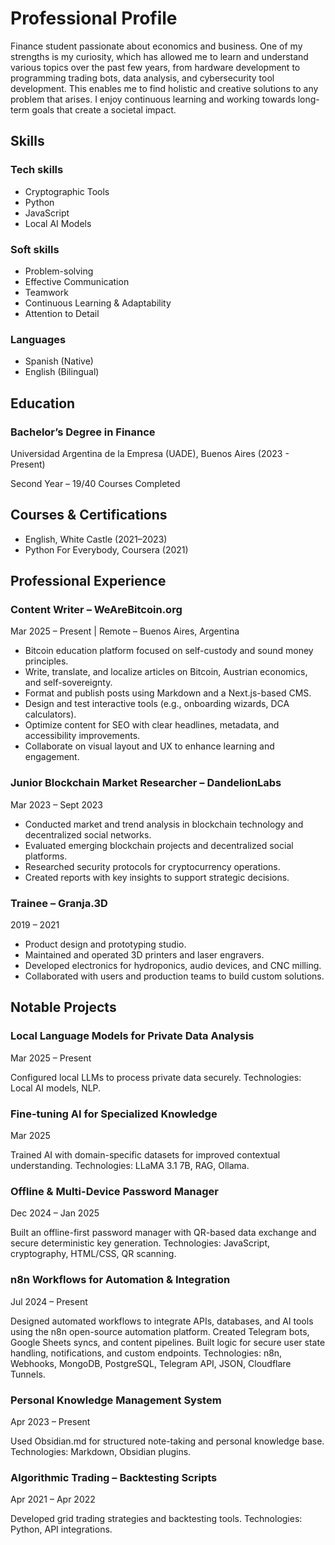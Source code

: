 # Professional Profile

Finance student passionate about economics and business. One of my strengths is my curiosity, which has allowed me to learn and understand various topics over the past few years, from hardware development to programming trading bots, data analysis, and cybersecurity tool development. This enables me to find holistic and creative solutions to any problem that arises. I enjoy continuous learning and working towards long-term goals that create a societal impact.

## Skills

### Tech skills
- Cryptographic Tools
- Python
- JavaScript
- Local AI Models

### Soft skills
- Problem-solving
- Effective Communication
- Teamwork
- Continuous Learning & Adaptability
- Attention to Detail

### Languages
- Spanish (Native)
- English (Bilingual)

## Education

### Bachelor’s Degree in Finance
Universidad Argentina de la Empresa (UADE), Buenos Aires (2023 - Present)

Second Year – 19/40 Courses Completed

## Courses & Certifications
- English, White Castle (2021–2023)
- Python For Everybody, Coursera (2021)

## Professional Experience

### Content Writer – WeAreBitcoin.org
Mar 2025 – Present | Remote – Buenos Aires, Argentina

- Bitcoin education platform focused on self-custody and sound money principles.
- Write, translate, and localize articles on Bitcoin, Austrian economics, and self-sovereignty.
- Format and publish posts using Markdown and a Next.js-based CMS.
- Design and test interactive tools (e.g., onboarding wizards, DCA calculators).
- Optimize content for SEO with clear headlines, metadata, and accessibility improvements.
- Collaborate on visual layout and UX to enhance learning and engagement.

### Junior Blockchain Market Researcher – DandelionLabs
Mar 2023 – Sept 2023

- Conducted market and trend analysis in blockchain technology and decentralized social networks.
- Evaluated emerging blockchain projects and decentralized social platforms.
- Researched security protocols for cryptocurrency operations.
- Created reports with key insights to support strategic decisions.

### Trainee – Granja.3D
2019 – 2021

- Product design and prototyping studio.
- Maintained and operated 3D printers and laser engravers.
- Developed electronics for hydroponics, audio devices, and CNC milling.
- Collaborated with users and production teams to build custom solutions.

## Notable Projects

### Local Language Models for Private Data Analysis
Mar 2025 – Present

Configured local LLMs to process private data securely. Technologies: Local AI models, NLP.

### Fine-tuning AI for Specialized Knowledge
Mar 2025

Trained AI with domain-specific datasets for improved contextual understanding. Technologies: LLaMA 3.1 7B, RAG, Ollama.

### Offline & Multi-Device Password Manager
Dec 2024 – Jan 2025

Built an offline-first password manager with QR-based data exchange and secure deterministic key generation. Technologies: JavaScript, cryptography, HTML/CSS, QR scanning.

### n8n Workflows for Automation & Integration
Jul 2024 – Present

Designed automated workflows to integrate APIs, databases, and AI tools using the n8n open-source automation platform. Created Telegram bots, Google Sheets syncs, and content pipelines. Built logic for secure user state handling, notifications, and custom endpoints. Technologies: n8n, Webhooks, MongoDB, PostgreSQL, Telegram API, JSON, Cloudflare Tunnels.

### Personal Knowledge Management System
Apr 2023 – Present

Used Obsidian.md for structured note-taking and personal knowledge base. Technologies: Markdown, Obsidian plugins.

### Algorithmic Trading – Backtesting Scripts
Apr 2021 – Apr 2022

Developed grid trading strategies and backtesting tools. Technologies: Python, API integrations.
